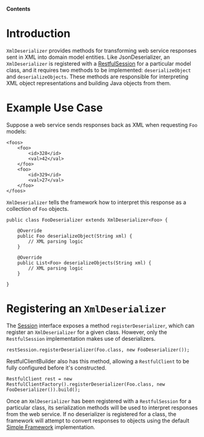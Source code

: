 **Contents**


# Introduction #

`XmlDeserializer` provides methods for transforming web service responses sent in XML into domain model entities. Like JsonDeserializer, an `XmlDeserializer` is registered with a [RestfulSession](http://code.google.com/p/infinitum-framework/wiki/Session#RestfulSession) for a particular model class, and it requires two methods to be implemented: `deserializeObject` and `deserializeObjects`. These methods are responsible for interpreting XML object representations and building Java objects from them.

# Example Use Case #

Suppose a web service sends responses back as XML when requesting `Foo` models:

```
<foos>
    <foo>
        <id>328</id>
        <val>42</val>
    </foo>
    <foo>
        <id>329</id>
        <val>27</val>
    </foo>
</foos>
```

`XmlDeserializer` tells the framework how to interpret this response as a collection of `Foo` objects.

```
public class FooDeserializer extends XmlDeserializer<Foo> {

    @Override
    public Foo deserializeObject(String xml) {
        // XML parsing logic
    }

    @Override
    public List<Foo> deserializeObjects(String xml) {
        // XML parsing logic
    }

}
```

# Registering an `XmlDeserializer` #

The [Session](Session.md) interface exposes a method `registerDeserializer`, which can register an `XmlDeserializer` for a given class. However, only the `RestfulSession` implementation makes use of deserializers.

```
restSession.registerDeserializer(Foo.class, new FooDeserializer());
```

RestfulClientBuilder also has this method, allowing a `RestfulClient` to be fully configured before it's constructed.

```
RestfulClient rest = new RestfulClientFactory().registerDeserializer(Foo.class, new FooDeserializer()).build();
```

Once an `XmlDeserializer` has been registered with a `RestfulSession` for a particular class, its serialization methods will be used to interpret responses from the web service. If no deserializer is registered for a class, the framework will attempt to convert responses to objects using the default [Simple Framework](http://simple.sourceforge.net/) implementation.
